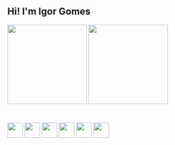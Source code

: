 ## Hi! I'm Igor Gomes 

<div>
    <a href="https://www.github.com/IgorDGomes"><img height="180rem" src="https://github-readme-stats.vercel.app/api?username=IgorDGomes&hide=contribs&hide_border=true&show_icons=true&theme=dark&icon_color=1722aa&border_radius=16&ring_color=00fff0" /></a>
    <a href="https://www.github.com/IgorDGomes"><img height="180rem" src="https://github-readme-stats.vercel.app/api/top-langs?username=IgorDGomes&hide_border=true&theme=dark&border_radius=24" /></a>
</div>

#

<div>
  <img height="35rem" src="https://cdn.jsdelivr.net/gh/devicons/devicon/icons/javascript/javascript-original.svg" />
  <img height="35rem" src="https://cdn.jsdelivr.net/gh/devicons/devicon/icons/react/react-original.svg" />
  <img height="35rem" src="https://cdn.jsdelivr.net/gh/devicons/devicon/icons/html5/html5-original.svg" />
  <img height="35rem" src="https://cdn.jsdelivr.net/gh/devicons/devicon/icons/css3/css3-original.svg" />
  <img height="35rem" src="https://cdn.jsdelivr.net/gh/devicons/devicon/icons/sass/sass-original.svg" />
  <img height="35rem" src="https://cdn.jsdelivr.net/gh/devicons/devicon@latest/icons/tailwindcss/tailwindcss-original.svg" />
</div>
